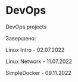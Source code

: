 # DevOps
DevOps projects

Завершено:

Linux Intro - 02.07.2022

Linux Network - 11.07.2022

SimpleDocker - 09.11.2022
